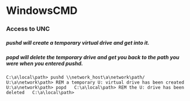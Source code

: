 # WindowsCMD

### Access to UNC

##### pushd <UNC path> will create a temporary virtual drive and get into it.
##### popd will delete the temporary drive and get you back to the path you were when you entered pushd.
`
C:\a\local\path> pushd \\network_host\a\network\path/
U:\a\network\path> REM a temporary U: virtual drive has been created  
U:\a\network\path> popd  
C:\a\local\path> REM the U: drive has been deleted  
C:\a\local\path>  
`
